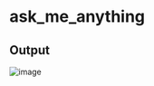 # ask_me_anything
## Output
![image](https://user-images.githubusercontent.com/87931293/202953430-01559b78-093c-4701-923e-ea7ee849584d.png)

